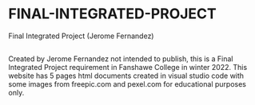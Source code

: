 # FINAL-INTEGRATED-PROJECT
Final Integrated Project (Jerome Fernandez)

##
Created by Jerome Fernandez not intended to publish, this is a Final Integrated Project requirement in Fanshawe College in winter 2022.
This website  has 5 pages html documents created in visual studio code with some images from freepic.com and pexel.com for educational purposes only. 

